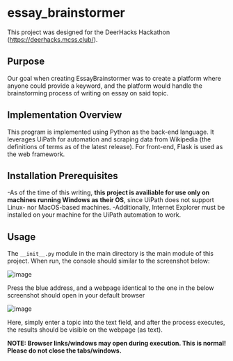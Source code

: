 # essay_brainstormer
This project was designed for the DeerHacks Hackathon (https://deerhacks.mcss.club/). 
## Purpose
Our goal when creating EssayBrainstormer was to create a platform where anyone could provide a keyword, and the platform would handle the brainstorming process of writing on essay on said topic.
## Implementation Overview
This program is implemented using Python as the back-end language. It leverages UiPath for automation and scraping data from Wikipedia (the definitions of terms as of the latest release). For front-end, Flask is used as the web framework.
## Installation Prerequisites 
-As of the time of this writing, **this project is availiable for use only on machines running Windows as their OS**, since UiPath does not support Linux- nor MacOS-based machines.
-Additionally, Internet Explorer must be installed on your machine for the UiPath automation to work.
## Usage
The `__init__.py` module in the main directory is the main module of this project. When run, the console should similar to the screenshot below:

![image](https://user-images.githubusercontent.com/71786895/166153516-8c75c3b3-4b14-44cc-9941-151cf2f96936.png)

Press the blue address, and a webpage identical to the one in the below screenshot should open in your default browser

![image](https://user-images.githubusercontent.com/71786895/166153570-43620d75-8aad-40fb-a30c-8a3db6299860.png)

Here, simply enter a topic into the text field, and after the process executes, the results should be visible on the webpage (as text).

**NOTE: Browser links/windows may open during execution. This is normal! Please do not close the tabs/windows.**
